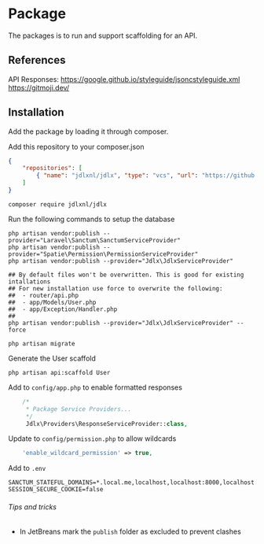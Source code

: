 # Package
The packages is to run and support scaffolding for an API.

## References
API Responses: https://google.github.io/styleguide/jsoncstyleguide.xml
https://gitmoji.dev/

## Installation
Add the package by loading it through composer.

Add this repository to your composer.json
```json
{
    "repositories": [
        { "name": "jdlxnl/jdlx", "type": "vcs", "url": "https://github.com/jdlxnl/jdlx" }
    ]
}
```

```shell
composer require jdlxnl/jdlx
```



Run the following commands to setup the database
```shell
php artisan vendor:publish --provider="Laravel\Sanctum\SanctumServiceProvider"
php artisan vendor:publish --provider="Spatie\Permission\PermissionServiceProvider"
php artisan vendor:publish --provider="Jdlx\JdlxServiceProvider"

## By default files won't be overwritten. This is good for existing intallations
## For new installation use force to overwrite the following:
##  - router/api.php
##  - app/Models/User.php
##  - app/Exception/Handler.php
##
php artisan vendor:publish --provider="Jdlx\JdlxServiceProvider" --force

php artisan migrate
```

Generate the User scaffold
```shell
php artisan api:scaffold User
```

Add to `config/app.php` to enable formatted responses
```php
    /*
     * Package Service Providers...
     */
     Jdlx\Providers\ResponseServiceProvider::class,
```

Update to `config/permission.php` to allow wildcards
```php
    'enable_wildcard_permission' => true,
```

Add to `.env`
```
SANCTUM_STATEFUL_DOMAINS=*.local.me,localhost,localhost:8000,localhost:3000,127.0.0.1,127.0.0.1:8000,::1
SESSION_SECURE_COOKIE=false
```

###### Tips and tricks
- In JetBreans mark the `publish` folder as excluded to prevent clashes
